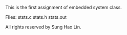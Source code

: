 This is the first assignment of embedded system class. 

FIles:
ststs.c
stats.h
stats.out

All rights reserved by Sung Hao Lin. 
